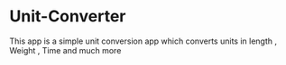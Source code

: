 # Unit-Converter
This app is a simple unit conversion app which converts units in length , Weight , Time and much more
